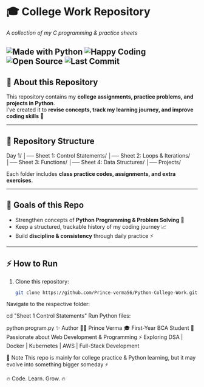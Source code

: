 # 🎓 College Work Repository
_A collection of my C programming & practice sheets_


![Made with Python](https://img.shields.io/badge/Made%20with-Python-1e3a8a?style=for-the-badge&logo=python&logoColor=white) 
![Happy Coding](https://img.shields.io/badge/Happy-Coding-2563eb?style=for-the-badge&logo=smiley&logoColor=white) 
![Open Source](https://img.shields.io/badge/Open%20Source-0ea5e9?style=for-the-badge&logo=github&logoColor=white) 
![Last Commit](https://img.shields.io/github/last-commit/dikshasharma29/Competitive-Programming-Worksheet?color=1e40af&style=for-the-badge)  
---

## 📘 About this Repository
This repository contains my **college assignments, practice problems, and projects in Python**.  
I’ve created it to **revise concepts, track my learning journey, and improve coding skills** 🚀  

---

## 📂 Repository Structure
Day 1/
│── Sheet 1: Control Statements/
│── Sheet 2: Loops & Iterations/
│── Sheet 3: Functions/
│── Sheet 4: Data Structures/
│── Projects/



Each folder includes **class practice codes, assignments, and extra exercises**.  

---

## 🎯 Goals of this Repo
- Strengthen concepts of **Python Programming & Problem Solving** 🐍  
- Keep a structured, trackable history of my coding journey 📈  
- Build **discipline & consistency** through daily practice ⚡  

---

## ⚡ How to Run
1. Clone this repository:  
   ```bash
   git clone https://github.com/Prince-verma56/Python-College-Work.git
Navigate to the respective folder:


cd "Sheet 1 Control Statements"
Run Python files:


python program.py
✨ Author
👨‍💻 Prince Verma
🎓 First-Year BCA Student
🌱 Passionate about Web Development & Programming
⚡ Exploring DSA | Docker | Kubernetes | AWS | Full-Stack Development

🌟 Note
This repo is mainly for college practice & Python learning, but it may evolve into something bigger someday ⚡

🔥 Code. Learn. Grow. 🔥
